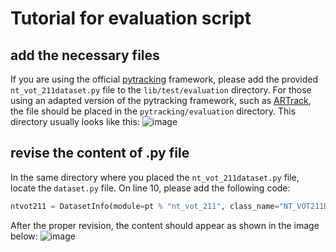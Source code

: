 # Tutorial for evaluation script
## add the necessary files
If you are using the official [pytracking](https://github.com/visionml/pytracking/tree/master) framework, please add the provided `nt_vot_211dataset.py` file to the `lib/test/evaluation` directory. For those using an adapted version of the pytracking framework, such as [ARTrack](https://github.com/MIV-XJTU/ARTrack), the file should be placed in the `pytracking/evaluation` directory. This directory usually looks like this:
![image](https://github.com/user-attachments/assets/8bf7bbab-360c-4d6d-8707-291df8d403e1)

## revise the content of .py file
In the same directory where you placed the `nt_vot_211dataset.py` file, locate the `dataset.py` file. On line 10, please add the following code:
```python
ntvot211 = DatasetInfo(module=pt % "nt_vot_211", class_name="NT_VOT211Dataset", kwargs=dict()),
```
After the proper revision, the content should appear as shown in the image below:
![image](https://github.com/user-attachments/assets/0398cc28-d59b-4581-a1bc-9983fc158e74)

